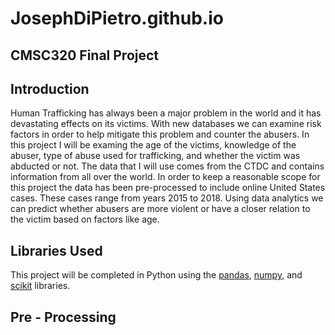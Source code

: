 # JosephDiPietro.github.io
## CMSC320 Final Project
## Introduction
Human Trafficking has always been a major problem in the world and it has devastating effects on its victims.  With new databases we can examine risk factors in order to help mitigate this problem and counter the abusers.  In this project I will be examing the age of the victims, knowledge of the abuser, type of abuse used for trafficking, and whether the victim was abducted or not.  The data that I will use comes from the CTDC and contains information from all over the world.  In order to keep a reasonable scope for this project the data has been pre-processed to include online United States cases.  These cases range from years 2015 to 2018.  Using data analytics we can predict whether abusers are more violent or have a closer relation to the victim based on factors like age.
## Libraries Used
This project will be completed in Python using the [pandas](https://pandas.pydata.org/), [numpy](https://numpy.org/), and [scikit](https://scikit-learn.org/stable/) libraries.
## Pre - Processing
